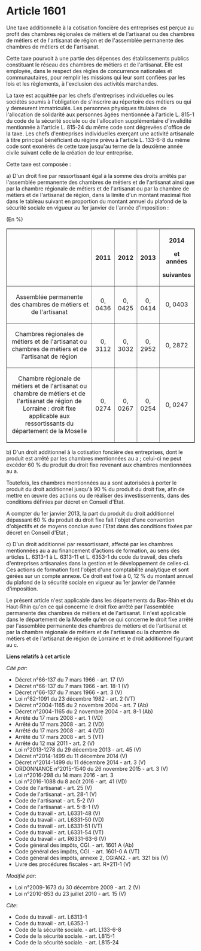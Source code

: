 # Article 1601

Une taxe additionnelle à la cotisation foncière des entreprises est perçue au profit des chambres régionales de métiers et de
l'artisanat ou des chambres de métiers et de l'artisanat de région et de l'assemblée permanente des chambres de métiers et de
l'artisanat. 

Cette taxe pourvoit à une partie des dépenses des établissements publics constituant le réseau des chambres de métiers et de
l'artisanat. Elle est employée, dans le respect des règles de concurrence nationales et communautaires, pour remplir les
missions qui leur sont confiées par les lois et les règlements, à l'exclusion des activités marchandes. 

La taxe est acquittée par les chefs d'entreprises individuelles ou les sociétés soumis à l'obligation de s'inscrire au
répertoire des métiers ou qui y demeurent immatriculés. Les personnes physiques titulaires de l'allocation de solidarité aux
personnes âgées mentionnée à l'article L. 815-1 du code de la sécurité sociale ou de l'allocation supplémentaire d'invalidité
mentionnée à l'article L. 815-24 du même code sont dégrevées d'office de la taxe. Les chefs d'entreprises individuelles
exerçant une activité artisanale à titre principal bénéficiant du régime prévu à l'article L. 133-6-8 du même code sont
exonérés de cette taxe jusqu'au terme de la deuxième année civile suivant celle de la création de leur entreprise. 

Cette taxe est composée : 

a) D'un droit fixe par ressortissant égal à la somme des droits arrêtés par l'assemblée permanente des chambres de métiers et
de l'artisanat ainsi que par la chambre régionale de métiers et de l'artisanat ou par la chambre de métiers et de l'artisanat
de région, dans la limite d'un montant maximal fixé dans le tableau suivant en proportion du montant annuel du plafond de la
sécurité sociale en vigueur au 1er janvier de l'année d'imposition : 

(En %) 

<table border="1">
  <tbody>
    <tr>
      <th>

</th>
      <th>

2011 

</th>
      <th>

2012 

</th>
      <th>

2013 

</th>
      <th>

2014 

et années 

suivantes 

</th>
    </tr>
    <tr>
      <td align="center">

Assemblée permanente des chambres de métiers et de l'artisanat 

</td>
      <td align="center">

0, 0436 

</td>
      <td align="center">

0, 0425 

</td>
      <td align="center">

0, 0414 

</td>
      <td align="center">

0, 0403 

</td>
    </tr>
    <tr>
      <td align="center">

Chambres régionales de métiers et de l'artisanat ou chambres de métiers et de l'artisanat de région 

</td>
      <td align="center">

0, 3112 

</td>
      <td align="center">

0, 3032 

</td>
      <td align="center">

0, 2952 

</td>
      <td align="center">

0, 2872 

</td>
    </tr>
    <tr>
      <td align="center">

Chambre régionale de métiers et de l'artisanat ou chambre de métiers et de l'artisanat de région de Lorraine : droit fixe
applicable aux ressortissants du département de la Moselle 

</td>
      <td align="center">

0, 0274 

</td>
      <td align="center">

0, 0267 

</td>
      <td align="center">

0, 0254 

</td>
      <td align="center">

0, 0247 

</td>
    </tr>
  </tbody>
</table>

b) D'un droit additionnel à la cotisation foncière des entreprises, dont le produit est arrêté par les chambres mentionnées
au a ; celui-ci ne peut excéder 60 % du produit du droit fixe revenant aux chambres mentionnées au a. 

Toutefois, les chambres mentionnées au a sont autorisées à porter le produit du droit additionnel jusqu'à 90 % du produit du
droit fixe, afin de mettre en œuvre des actions ou de réaliser des investissements, dans des conditions définies par décret
en Conseil d'Etat.

A compter du 1er janvier 2013, la part du produit du droit additionnel dépassant 60 % du produit du droit fixe fait l'objet
d'une convention d'objectifs et de moyens conclue avec l'Etat dans des conditions fixées par décret en Conseil d'Etat ; 

c) D'un droit additionnel par ressortissant, affecté par les chambres mentionnées au a au financement d'actions de formation,
au sens des articles L. 6313-1 à L. 6313-11 et L. 6353-1 du code du travail, des chefs d'entreprises artisanales dans la
gestion et le développement de celles-ci. Ces actions de formation font l'objet d'une comptabilité analytique et sont gérées
sur un compte annexe. Ce droit est fixé à 0, 12 % du montant annuel du plafond de la sécurité sociale en vigueur au 1er
janvier de l'année d'imposition. 

Le présent article n'est applicable dans les départements du Bas-Rhin et du Haut-Rhin qu'en ce qui concerne le droit fixe
arrêté par l'assemblée permanente des chambres de métiers et de l'artisanat. Il n'est applicable dans le département de la
Moselle qu'en ce qui concerne le droit fixe arrêté par l'assemblée permanente des chambres de métiers et de l'artisanat et
par la chambre régionale de métiers et de l'artisanat ou la chambre de métiers et de l'artisanat de région de Lorraine et le
droit additionnel figurant au c.

**Liens relatifs à cet article**

_Cité par_:

  - Décret n°66-137 du 7 mars 1966 - art. 17 (V)
  - Décret n°66-137 du 7 mars 1966 - art. 18-1 (V)
  - Décret n°66-137 du 7 mars 1966 - art. 3 (V)
  - Loi n°82-1091 du 23 décembre 1982 - art. 2 (VT)
  - Décret n°2004-1165 du 2 novembre 2004 - art. 7 (Ab)
  - Décret n°2004-1165 du 2 novembre 2004 - art. 8-1 (Ab)
  - Arrêté du 17 mars 2008 - art. 1 (VD)
  - Arrêté du 17 mars 2008 - art. 2 (VD)
  - Arrêté du 17 mars 2008 - art. 4 (VD)
  - Arrêté du 17 mars 2008 - art. 5 (VT)
  - Arrêté du 12 mai 2011 - art. 2 (V)
  - Loi n°2013-1278 du 29 décembre 2013 - art. 45 (V)
  - Décret n°2014-1499 du 11 décembre 2014 (V)
  - Décret n°2014-1499 du 11 décembre 2014 - art. 3 (V)
  - ORDONNANCE n°2015-1540 du 26 novembre 2015 - art. 3 (V)
  - Loi n°2016-298 du 14 mars 2016 - art. 3
  - Loi n°2016-1088 du 8 août 2016 - art. 41 (VD)
  - Code de l'artisanat - art. 25 (V)
  - Code de l'artisanat - art. 28-1 (V)
  - Code de l'artisanat - art. 5-2 (V)
  - Code de l'artisanat - art. 5-8-1 (V)
  - Code du travail - art. L6331-48 (V)
  - Code du travail - art. L6331-50 (VD)
  - Code du travail - art. L6331-51 (VT)
  - Code du travail - art. L6331-54 (VT)
  - Code du travail - art. R6331-63-6 (V)
  - Code général des impôts, CGI. - art. 1601 A (Ab)
  - Code général des impôts, CGI. - art. 1601-0 A (VT)
  - Code général des impôts, annexe 2, CGIAN2. - art. 321 bis (V)
  - Livre des procédures fiscales - art. R*211-1 (V)

_Modifié par_:

  - Loi n°2009-1673 du 30 décembre 2009 - art. 2 (V)
  - Loi n°2010-853 du 23 juillet 2010 - art. 15 (V)

_Cite_:

  - Code du travail - art. L6313-1
  - Code du travail - art. L6353-1
  - Code de la sécurité sociale. - art. L133-6-8
  - Code de la sécurité sociale. - art. L815-1
  - Code de la sécurité sociale. - art. L815-24

